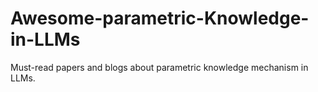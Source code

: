 # Awesome-parametric-Knowledge-in-LLMs
 Must-read papers and blogs about parametric knowledge mechanism in LLMs.

